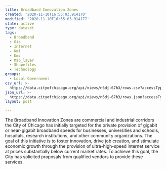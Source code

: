 ```yaml
---
title: Broadband Innovation Zones
created: '2020-11-10T16:55:03.914170'
modified: '2020-11-10T16:55:03.914177'
state: active
type: dataset
tags:
  - Broadband
  - Gis
  - Internet
  - Kml
  - Kmz
  - Map_layer
  - Shapefiles
  - Technology
groups:
  - Local Government
csv_url: >-
  https://data.cityofchicago.org/api/views/n6dj-67h3/rows.csv?accessType=DOWNLOAD
json_url: >-
  https://data.cityofchicago.org/api/views/n6dj-67h3/rows.json?accessType=DOWNLOAD
layout: post

---
```

The Broadband Innovation Zones are commercial and industrial corridors the City of Chicago has initially targeted for the private provision of gigabit or near-gigabit broadband speeds for businesses, universities and schools, hospitals, research institutions, and other community organizations. The goal of this initiative is to foster innovation, drive job creation, and stimulate economic growth through the provision of ultra-high-speed internet service at prices substantially below current market rates. To achieve this goal, the City has solicited proposals from qualified vendors to provide these services.

